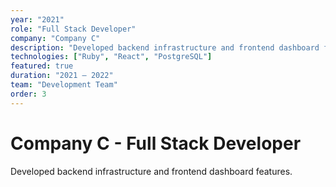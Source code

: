 ```yaml
---
year: "2021"
role: "Full Stack Developer"
company: "Company C"
description: "Developed backend infrastructure and frontend dashboard features."
technologies: ["Ruby", "React", "PostgreSQL"]
featured: true
duration: "2021 — 2022"
team: "Development Team"
order: 3
---
```


# Company C - Full Stack Developer

Developed backend infrastructure and frontend dashboard features.